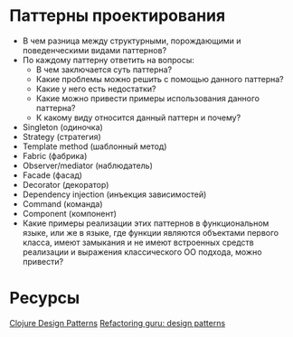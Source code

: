 # Паттерны проектирования

* В чем разница между структурными, порождающими и поведенческими видами паттернов?
* По каждому паттерну ответить на вопросы:
  * В чем заключается суть паттерна?
  * Какие проблемы можно решить с помощью данного паттерна?
  * Какие у него есть недостатки?
  * Какие можно привести примеры использования данного паттерна?
  * К какому виду относится данный паттерн и почему?
* Singleton (одиночка)
* Strategy (стратегия)
* Template method (шаблонный метод)
* Fabric (фабрика)
* Observer/mediator (наблюдатель)
* Facade (фасад)
* Decorator (декоратор)
* Dependency injection (инъекция зависимостей)
* Command (команда)
* Component (компонент)
* Какие примеры реализации этих паттернов в функциональном языке, или же в языке, где функции являются объектами первого класса, имеют замыкания и не имеют встроенных средств реализации и выражения классического ОО подхода, можно привести?

# Ресурсы
[Clojure Design Patterns](http://mishadoff.com/blog/clojure-design-patterns/)
[Refactoring guru: design patterns](https://refactoring.guru/ru/design-patterns)